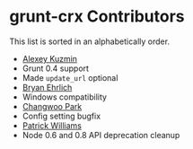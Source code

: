 # grunt-crx Contributors

This list is sorted in an alphabetically order.

* [Alexey Kuzmin](https://github.com/alexeykuzmin)
 * Grunt 0.4 support
 * Made `update_url` optional
* [Bryan Ehrlich](https://github.com/adotout)
 * Windows compatibility
* [Changwoo Park](https://github.com/pismute)
 * Config setting bugfix
* [Patrick Williams](https://github.com/pwmckenna)
 * Node 0.6 and 0.8 API deprecation cleanup
